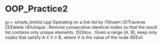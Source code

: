 # OOP_Practice2
g++ simple_linklist.cpp
Operating on a link list by
(1)Insert
(2)Traverse
(3)Delete
(4)Unique : Remove consecutive identical nodes so that the result list contains only unique elements.
(5)Slice : Given a range [A, B], keep only nodes that satisfy A ≤ V ≤ B, where V is the value of the node
(6)Exit
